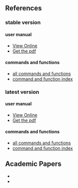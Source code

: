 
## References

### stable version
#### user manual
- [View Online](http://sollya.gforge.inria.fr/sollya-7.0/sollya.php)
- [Get the pdf](https://gforge.inria.fr/frs/download.php/file/37750/sollya.pdf)
#### commands and functions
- [all commands and functions](http://sollya.gforge.inria.fr/sollya-7.0/help.php)
- [command and function index](http://sollya.gforge.inria.fr/sollya-7.0/help.php?name=listOfCommands)

### latest version
#### user manual
- [View Online](http://sollya.gforge.inria.fr/sollya-weekly/sollya.php)
- [Get the pdf](http://sollya.gforge.inria.fr/sollya-weekly/sollya.pdf)
#### commands and functions
- [all commands and functions](http://sollya.gforge.inria.fr/sollya-weekly/help.php)
- [command and function index](http://sollya.gforge.inria.fr/sollya-weekly/help.php?name=listOfCommands)

## Academic Papers
-
-
